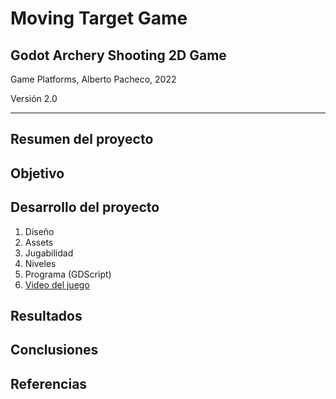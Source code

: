 # Moving Target Game

## Godot Archery Shooting 2D Game

Game Platforms, Alberto Pacheco, 2022

Versión 2.0

----

## Resumen del proyecto


## Objetivo

## Desarrollo del proyecto

  1. Diseño
  2. Assets
  3. Jugabilidad
  4. Niveles
  5. Programa (GDScript)
  6. [Video del juego](https://www.youtube.com/watch?v=D71isvVNFsQ)

## Resultados

## Conclusiones

## Referencias
